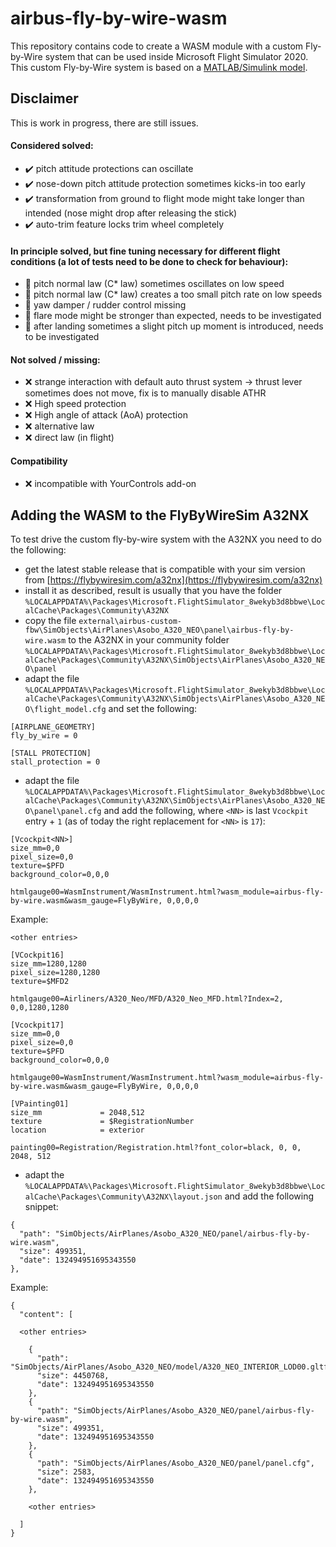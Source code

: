 # airbus-fly-by-wire-wasm

This repository contains code to create a WASM module with a custom Fly-by-Wire system that can be used inside Microsoft Flight Simulator 2020. This custom Fly-by-Wire system is based on a [MATLAB/Simulink model](https://github.com/aguther/airbus-fly-by-wire-matlab).

## Disclaimer

This is work in progress, there are still issues.

#### Considered solved:
- :heavy_check_mark: pitch attitude protections can oscillate
- :heavy_check_mark: nose-down pitch attitude protection sometimes kicks-in too early
- :heavy_check_mark: transformation from ground to flight mode might take longer than intended (nose might drop after releasing the stick)
- :heavy_check_mark: auto-trim feature locks trim wheel completely

#### In principle solved, but fine tuning necessary for different flight conditions (a lot of tests need to be done to check for behaviour):
- :large_orange_diamond: pitch normal law (C* law) sometimes oscillates on low speed
- :large_orange_diamond: pitch normal law (C* law) creates a too small pitch rate on low speeds
- :large_orange_diamond: yaw damper / rudder control missing
- :large_orange_diamond: flare mode might be stronger than expected, needs to be investigated
- :large_orange_diamond: after landing sometimes a slight pitch up moment is introduced, needs to be investigated

#### Not solved / missing:
- :x: strange interaction with default auto thrust system -> thrust lever sometimes does not move, fix is to manually disable ATHR
- :x: High speed protection
- :x: High angle of attack (AoA) protection
- :x: alternative law
- :x: direct law (in flight)

#### Compatibility
- :x: incompatible with YourControls add-on

## Adding the WASM to the FlyByWireSim A32NX

To test drive the custom fly-by-wire system with the A32NX you need to do the following:

- get the latest stable release that is compatible with your sim version from [https://flybywiresim.com/a32nx](https://flybywiresim.com/a32nx)
- install it as described, result is usually that you have the folder `%LOCALAPPDATA%\Packages\Microsoft.FlightSimulator_8wekyb3d8bbwe\LocalCache\Packages\Community\A32NX`
- copy the file `external\airbus-custom-fbw\SimObjects\AirPlanes\Asobo_A320_NEO\panel\airbus-fly-by-wire.wasm` to the A32NX in your community folder `%LOCALAPPDATA%\Packages\Microsoft.FlightSimulator_8wekyb3d8bbwe\LocalCache\Packages\Community\A32NX\SimObjects\AirPlanes\Asobo_A320_NEO\panel`
- adapt the file `%LOCALAPPDATA%\Packages\Microsoft.FlightSimulator_8wekyb3d8bbwe\LocalCache\Packages\Community\A32NX\SimObjects\AirPlanes\Asobo_A320_NEO\flight_model.cfg` and set the following:
```
[AIRPLANE_GEOMETRY]
fly_by_wire = 0

[STALL PROTECTION]
stall_protection = 0
```
- adapt the file `%LOCALAPPDATA%\Packages\Microsoft.FlightSimulator_8wekyb3d8bbwe\LocalCache\Packages\Community\A32NX\SimObjects\AirPlanes\Asobo_A320_NEO\panel\panel.cfg` and add the following, where `<NN>` is last `Vcockpit` entry + `1` (as of today the right replacement for `<NN>` is `17`):
```
[Vcockpit<NN>]
size_mm=0,0
pixel_size=0,0
texture=$PFD
background_color=0,0,0

htmlgauge00=WasmInstrument/WasmInstrument.html?wasm_module=airbus-fly-by-wire.wasm&wasm_gauge=FlyByWire, 0,0,0,0
```
Example:
```
<other entries>

[VCockpit16]
size_mm=1280,1280
pixel_size=1280,1280
texture=$MFD2

htmlgauge00=Airliners/A320_Neo/MFD/A320_Neo_MFD.html?Index=2, 0,0,1280,1280

[Vcockpit17]
size_mm=0,0
pixel_size=0,0
texture=$PFD
background_color=0,0,0

htmlgauge00=WasmInstrument/WasmInstrument.html?wasm_module=airbus-fly-by-wire.wasm&wasm_gauge=FlyByWire, 0,0,0,0

[VPainting01]
size_mm				= 2048,512
texture				= $RegistrationNumber
location 			= exterior

painting00=Registration/Registration.html?font_color=black,	0, 0, 2048, 512
```

- adapt the `%LOCALAPPDATA%\Packages\Microsoft.FlightSimulator_8wekyb3d8bbwe\LocalCache\Packages\Community\A32NX\layout.json` and add the following snippet:
```
{
  "path": "SimObjects/AirPlanes/Asobo_A320_NEO/panel/airbus-fly-by-wire.wasm",
  "size": 499351,
  "date": 132494951695343550
},
```
Example:
```
{
  "content": [

  <other entries>

    {
      "path": "SimObjects/AirPlanes/Asobo_A320_NEO/model/A320_NEO_INTERIOR_LOD00.gltf",
      "size": 4450768,
      "date": 132494951695343550
    },
    {
      "path": "SimObjects/AirPlanes/Asobo_A320_NEO/panel/airbus-fly-by-wire.wasm",
      "size": 499351,
      "date": 132494951695343550
    },
    {
      "path": "SimObjects/AirPlanes/Asobo_A320_NEO/panel/panel.cfg",
      "size": 2583,
      "date": 132494951695343550
    },
    
    <other entries>
    
  ]
}
``` 
